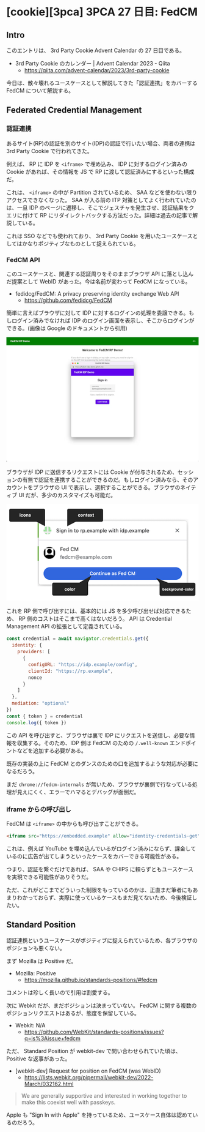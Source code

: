 # [cookie][3pca] 3PCA 27 日目: FedCM

## Intro

このエントリは、 3rd Party Cookie Advent Calendar の 27 日目である。

- 3rd Party Cookie のカレンダー | Advent Calendar 2023 - Qiita
  - https://qiita.com/advent-calendar/2023/3rd-party-cookie

今日は、散々壊れるユースケースとして解説してきた「認証連携」をカバーする FedCM について解説する。


## Federated Credential Management

### 認証連携

あるサイト(RP)の認証を別のサイト(IDP)の認証で行いたい場合、両者の連携は 3rd Party Cookie で行われてきた。

例えば、 RP に IDP を `<iframe>` で埋め込み、 IDP に対するログイン済みの Cookie があれば、その情報を JS で RP に渡して認証済みにするといった構成だ。

これは、 `<iframe>` の中が Partition されているため、 SAA などを使わない限りアクセスできなくなった。 SAA が入る前の ITP 対策としてよく行われていたのは、一旦 IDP のページに遷移し、そこでジェスチャを発生させ、認証結果をクエリに付けて RP にリダイレクトバックする方法だった。詳細は過去の記事で解説している。

これは SSO などでも使われており、 3rd Party Cookie を用いたユースケースとしてはかなりポジティブなものとして捉えられている。


### FedCM API

このユースケースと、関連する認証周りをそのままブラウザ API に落とし込んだ提案として WebID があった。今は名前が変わって FedCM になっている。

- fedidcg/FedCM: A privacy preserving identity exchange Web API
  - https://github.com/fedidcg/FedCM

簡単に言えばブラウザに対して IDP に対するログインの処理を委譲できる。もしログイン済みでなければ IDP のログイン画面を表示し、そこからログインができる。(画像は Google のドキュメントから引用)

![fedcm-login-popup](fedcm-login-popup.png#650x419)

ブラウザが IDP に送信するリクエストには Cookie が付与されるため、セッションの有無で認証を連携することができるのだ。もしログイン済みなら、そのアカウントをブラウザの UI で表示し、選択することができる。ブラウザのネイティブ UI だが、多少のカスタマイズも可能だ。

![FedCM Account Chooser](fedcm-account-chooser.png#974x488)

これを RP 側で呼び出すには、基本的には JS を多少呼び出せば対応できるため、 RP 側のコストはそこまで高くはないだろう。 API は Credential Management API の拡張として定義されている。

```js
const credential = await navigator.credentials.get({
  identity: {
    providers: [
      {
        configURL: "https://idp.example/config",
        clientId: "https://rp.example",
        nonce
      }
    ]
  },
  mediation: "optional"
})
const { token } = credential
console.log({ token })
```

この API を呼び出すと、ブラウザは裏で IDP にリクエストを送信し、必要な情報を収集する。そのため、IDP 側は FedCM のための `/.well-known` エンドポイントなどを追加する必要がある。

既存の実装の上に FedCM とのダンスのための口を追加するような対応が必要になるだろう。

まだ `chrome://fedcm-internals` が無いため、ブラウザが裏側で行なっている処理が見えにくく、エラーでハマるとデバッグが面倒だ。


### iframe からの呼び出し

FedCM は `<iframe>` の中からも呼び出すことができる。

```html
<iframe src="https://embedded.example" allow="identity-credentials-get"></iframe>
```

これは、例えば YouTube を埋め込んでいるがログイン済みにならず、課金しているのに広告が出てしまうといったケースをカバーできる可能性がある。

つまり、認証を繋ぐだけであれば、 SAA や CHIPS に頼らずともユースケースを実現できる可能性がありそうだ。

ただ、これがどこまでどういった制限をもっているのかは、正直まだ筆者にもあまりわかっておらず、実際に使っているケースもまだ見てないため、今後検証したい。


## Standard Position

認証連携というユースケースがポジティブに捉えられているため、各ブラウザのポジションも悪くない。

まず Mozilla は Positive だ。

- Mozilla: Positive
  - https://mozilla.github.io/standards-positions/#fedcm

コメントは珍しく長いので引用は割愛する。

次に Webkit だが、まだポジションは決まっていない。 FedCM に関する複数のポジションリクエストはあるが、態度を保留している。

- Webkit: N/A
  - https://github.com/WebKit/standards-positions/issues?q=is%3Aissue+fedcm

ただ、 Standard Position が webkit-dev で問い合わせられていた頃は、 Positive な返事があった。

- [webkit-dev] Request for position on FedCM (was WebID)
  - https://lists.webkit.org/pipermail/webkit-dev/2022-March/032162.html

> We are generally supportive and interested in working together to make this coexist well with passkeys.

Apple も "Sign In with Apple" を持っているため、ユースケース自体は認めているのだろう。